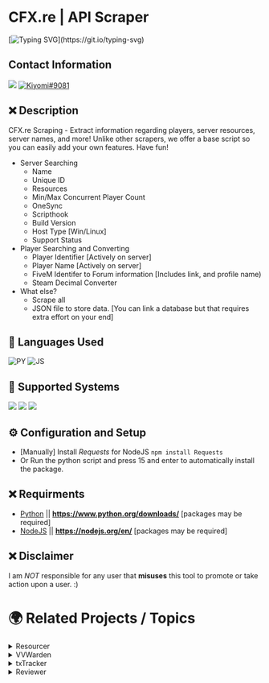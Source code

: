 # CFX.re | API Scraper
[![Typing SVG](https://readme-typing-svg.herokuapp.com?font=Inconsolata&duration=3000&color=D404F7&vCenter=true&height=25&lines=Have+questions%3F;Feel+free+to+DM+me+on+Discord!)](https://git.io/typing-svg)

## Contact Information 
<a href="mailto:chevybot123@gmail.com"><img src="https://img.shields.io/badge/Gmail-D14836?style=for-the-badge&logo=gmail&logoColor=white"></a>
<a href="https://discordapp.com/users/359794704847601674"><img src="https://img.shields.io/badge/Discord-7289DA?style=for-the-badge&logo=discord&logoColor=white" alt="Kiyomi#9081" ></a>

## ❌ Description
CFX.re Scraping - Extract information regarding players, server resources, server names, and more!
Unlike other scrapers, we offer a base script so you can easily add your own features. Have fun!
- Server Searching
   - Name
   - Unique ID
   - Resources
   - Min/Max Concurrent Player Count
   - OneSync
   - Scripthook
   - Build Version
   - Host Type [Win/Linux]
   - Support Status
- Player Searching and Converting
   - Player Identifier [Actively on server]
   - Player Name [Actively on server]
   - FiveM Identifer to Forum information [Includes link, and profile name)
   - Steam Decimal Converter
- What else?
  - Scrape all
  - JSON file to store data. [You can link a database but that requires extra effort on your end]

## 🔨 Languages Used
![PY](https://custom-icon-badges.herokuapp.com/badge/Python-black.svg?logo=python&logoColor=blue)
![JS](https://custom-icon-badges.herokuapp.com/badge/Javascript-black.svg?logo=Javascript&logoColor=blue)

## 🔨 Supported Systems
<img src="https://img.shields.io/badge/Windows_10-black?style=flat-square&logo=windows"/> <img src="https://img.shields.io/badge/linux-black?style=flat-square&logo=linux"/>
<img src="https://img.shields.io/badge/MacOS-black?style=flat-square&logo=MacOS"/>



## ⚙️ Configuration and Setup
  - [Manually] Install *Requests* for NodeJS
    ```npm install Requests```
  - Or Run the python script and press 15 and enter to automatically install the package.
  
  
  
## ❌ Requirments
- [Python](https://www.python.org/downloads/) || **https://www.python.org/downloads/** [packages may be required]
- [NodeJS](https://nodejs.org/en/) || **https://nodejs.org/en/** [packages may be required]



## ❌ Disclaimer
I am *NOT* responsible for any user that **misuses** this tool to promote or take action upon a user. :)

# 🌍 Related Projects / Topics 
<details>
<summary>Resourcer</summary>
<h1 >Resourcer <img src="https://user-images.githubusercontent.com/54733885/183669779-a02d214a-cd15-47cd-a96d-69f8e9617028.png" height=30; width=30;/></h1>
<b>Description:</b> Check how many servers have used a resource in the last 24 hours.<br>
<b>Credits:</b> Heavy_Bob<br>
<b>Discord Bot Invite:</b> <a href="https://discord.com/api/oauth2/authorize?client_id=1001956791753650206&permissions=412317173760&scope=bot">Click Me!</a><br><br>
<table style="background-color: #ccc;">
<tr>
<td>
<img src="https://user-images.githubusercontent.com/54733885/183680623-1dece762-4a90-4b2e-9f73-a6a601b6b6dd.png"/>
</td>
<td>
<img src="https://user-images.githubusercontent.com/54733885/183678552-274c1230-c419-434c-a204-4db2e4aebf4e.png"/>
</td>
</tr>
</table>
</details>



<details>
<summary>VVWarden</summary>
<h1 >VVarden <img src="https://user-images.githubusercontent.com/54733885/183677344-6e1ee0e6-7b70-4cf5-92e6-646b829dd4b0.png" height=30; width=30;/></h1>
<b>Description:</b> A discord bot designed to try and hamper if not entirely prevent leaking, cheating and reselling discords from prospering.<br>
<b>Credits:</b> BerkieB and mk3ext<br>
<b>Discord Bot Invite:</b> <a href="https://discord.com/api/oauth2/authorize?client_id=874059310869655662&permissions=8&scope=applications.commands%20bot">Click Me!</a><br><br>
<table style="background-color: #ccc;">
<tr>
<td>
<img src="https://user-images.githubusercontent.com/54733885/183681522-90f2f562-d523-4144-98c1-74c56aa1251d.png"/>
</td>
<td>
<img src="https://user-images.githubusercontent.com/54733885/183682586-b63948d6-0f6a-415d-9aec-d8a98dd706b0.png"/>
</td>
</tr>
</table>
</details>





<details>
<summary>txTracker</summary>
<h1 >txTracker <img src="https://user-images.githubusercontent.com/54733885/183686511-d25e0e2c-78d9-4e32-81f4-48a1642b7c57.png" height=30; width=30;/></h1>
<b>Description:</b> Check how many servers have a certain resource and track which servers are highly rated<br>
<b>Credits:</b> Tabby<br>
<b>Discord Bot Invite:</b> <a href="https://discord.gg/txadmin">Click Me!</a><br><br>
<table style="background-color: #ccc;">
<tr>
<td>
<img src="https://user-images.githubusercontent.com/54733885/183687122-056f3431-c88a-415e-a355-461549592afc.png"/>
</td>
<td>
<img src="https://user-images.githubusercontent.com/54733885/183687326-e5a0571d-1a04-432e-a191-780c6c7983fa.png"/>
</td>
</tr>
</table>
</details>


<details>
<summary>Reviewer</summary>
<h1 >Reviewer <img src="https://cdn.discordapp.com/avatars/359794704847601674/a_cd48a2f37df10e9cf6be2daccc7489dd.gif?size=1024" height=30; width=30;/></h1>
<b>Description:</b> Check the highest rated server and what servers have recommended/non-recommended reviews<br>
<b>Credits:</b> K3YOMI<br>
<b>Discord Bot Invite:</b> In Development<br><br>
<b>Note:</b> I know... I mispelled "Reviewer" (footer) in the images and the footer ID wasn't unique atm<br>
<table style="background-color: #ccc;">
<tr>
<td>

<img src="https://user-images.githubusercontent.com/54733885/183943876-130ce9f6-f850-4741-aae0-7b82f10d2b81.png"/>
</td>
<td>
<img src="https://user-images.githubusercontent.com/54733885/183944124-b96c200d-e120-4e10-812c-31a48b99436a.png"/>
</td>
</tr>
</table>
</details>



